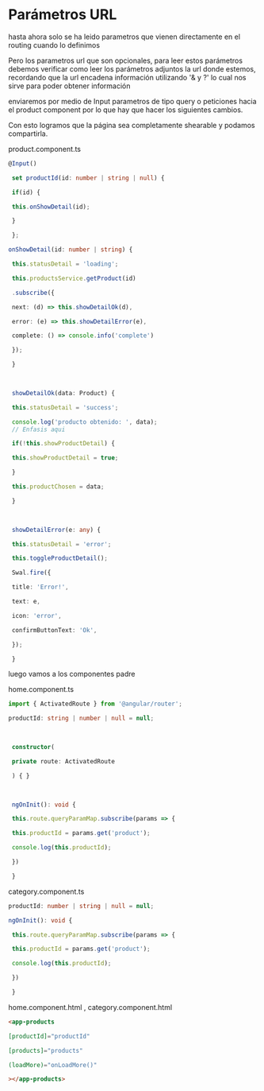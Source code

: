 # Parámetros URL

hasta ahora solo se ha leido parametros que vienen directamente en el routing cuando lo definimos

Pero los parametros url que son opcionales, para leer estos parámetros debemos verificar como leer los parámetros adjuntos  la url donde estemos, recordando que la url encadena información utilizando '& y ?'  lo cual nos sirve para poder obtener información

enviaremos por medio de Input parametros de tipo query o peticiones hacia el product component por lo que hay que hacer los siguientes cambios. 

Con esto logramos que la página sea completamente shearable y podamos compartirla.

product.component.ts
```ts
@Input()

 set productId(id: number | string | null) {

 if(id) {

 this.onShowDetail(id);

 }

 };

onShowDetail(id: number | string) {

 this.statusDetail = 'loading';

 this.productsService.getProduct(id)

 .subscribe({

 next: (d) => this.showDetailOk(d),

 error: (e) => this.showDetailError(e),

 complete: () => console.info('complete')

 });

 }

  

 showDetailOk(data: Product) {

 this.statusDetail = 'success';

 console.log('producto obtenido: ', data);
 // Enfasis aqui

 if(!this.showProductDetail) {

 this.showProductDetail = true;

 }

 this.productChosen = data;

 }

  

 showDetailError(e: any) {

 this.statusDetail = 'error';

 this.toggleProductDetail();

 Swal.fire({

 title: 'Error!',

 text: e,

 icon: 'error',

 confirmButtonText: 'Ok',

 });

 }
```

luego vamos a los componentes padre

home.component.ts

```ts
import { ActivatedRoute } from '@angular/router';

productId: string | number | null = null;

  

 constructor(

 private route: ActivatedRoute

 ) { }

  

 ngOnInit(): void {

 this.route.queryParamMap.subscribe(params => {

 this.productId = params.get('product');

 console.log(this.productId);

 })

 }
```

category.component.ts
```ts
productId: number | string | null = null;

ngOnInit(): void {

 this.route.queryParamMap.subscribe(params => {

 this.productId = params.get('product');

 console.log(this.productId);

 })

 }
```

home.component.html , category.component.html
```html
<app-products

[productId]="productId"

[products]="products"

(loadMore)="onLoadMore()"

></app-products>
```

